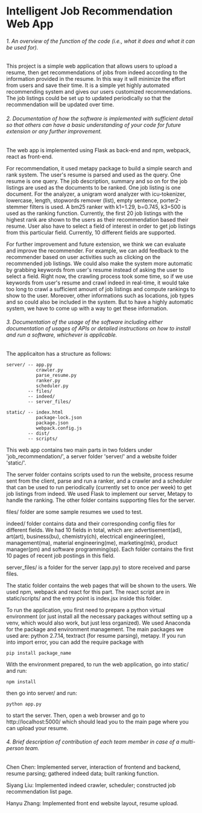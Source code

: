 # Intelligent Job Recommendation Web App


###### 1. An overview of the function of the code (i.e., what it does and what it can be used for). 


This project is a simple web application that allows users to upload a resume, then get recommendations of jobs from indeed according to the information provided in the resume. In this way it will minimize the effort from users and save their time. It is a simple yet highly automated recommending system and gives our users customized recommendations. The job listings could be set up to updated periodically so that the recommendation will be updated over time.



###### 2. Documentation of how the software is implemented with sufficient detail so that others can have a basic understanding of your code for future extension or any further improvement. 

The web app is implemented using Flask as back-end and npm, webpack, react as front-end.
	
For recommendation, it used metapy package to build a simple search and rank system. The user's resume is parsed and used as the query. One resume is one query. The job description, summary and so on for the job listings are used as the documents to be ranked. One job listing is one document. For the analyzer, a unigram word analyzer with icu-tokenizer, lowercase, length, stopwords remover (list), empty sentence, porter2-stemmer filters is used. A bm25 ranker with k1=1.29, b=0.745, k3=500 is used as the ranking function. Currently, the first 20 job listings with the highest rank are shown to the users as their recommendation based their resume. User also have to select a field of interest in order to get job listings from this particular field. Currently, 10 different fields are supported.

For further improvement and future extension, we think we can evaluate and improve the recommender. For example, we can add feedback to the recommender based on user activities such as clicking on the recommended job listings. We could also make the system more automatic by grabbing keywords from user's resume instead of asking the user to select a field. Right now, the crawling process took some time, so if we use keywords from user's resume and crawl indeed in real-time, it would take too long to crawl a sufficient amount of job listings and compute rankings to show to the user. Moreover, other informations such as locations, job types and so could also be included in the system. But to have a highly automatic system, we have to come up with a way to get these information.


###### 3. Documentation of the usage of the software including either documentation of usages of APIs or detailed instructions on how to install and run a software, whichever is applicable. 

The applicaiton has a structure as follows:

	server/ -- app.py
           	   crawler.py
           	   parse_resume.py
           	   ranker.py
           	   scheduler.py
        	-- files/
        	-- indeed/
        	-- server_files/
            
	static/ -- index.html
           	   package-lock.json
           	   package.json
           	   webpack.config.js
        	-- dist/
        	-- scripts/
           
This web app contains two main parts in two folders under 'job_recommendation/', a server folder 'server/' and a website folder 'static/'.

The server folder contains scripts used to run the website, process resume sent from the client, parse and run a ranker, and a crawler and a scheduler that can be used to run periodically (currently set to once per week) to get job listings from indeed. We used Flask to implement our server, Metapy to handle the ranking. The other folder contains supporting files for the server.
	
files/ folder are some sample resumes we used to test.

indeed/ folder contains data and their corresponding config files for different fields. We had 10 fields in total, which are: advertisement(ad), art(art), business(bu), chemistry(ch), electrical engineering(ee), management(ma), material engineering(me), marketing(mk), product manager(pm) and software programming(sp). Each folder contains the first 10 pages of recent job postings in this field.

server_files/ is a folder for the server (app.py) to store received and parse files.

The static folder contains the web pages that will be shown to the users. We used npm, webpack and react for this part. The react script are in static/scripts/ and the entry point is index.jsx inside this folder. 

To run the application, you first need to prepare a python virtual environment (or just install all the necessary packages without setting up a venv, which would also work, but just less organized). We used Anaconda for the package and environment management. The main packages we used are: python 2.7.14, textract (for resume parsing), metapy. If you run into import error, you can add the require package with 

	pip install package_name

With the environment prepared, to run the web application, go into static/ and run:

	npm install

then go into server/ and run:

	python app.py

to start the server. Then, open a web browser and go to http://localhost:5000/ which should lead you to the main page where you can upload your resume.


###### 4. Brief description of contribution of each team member in case of a multi-person team.

Chen Chen: Implemented server, interaction of frontend and backend, resume parsing; gathered indeed data; built ranking function.

Siyang Liu: Implemented indeed crawler, scheduler; constructed job recommendation list page.

Hanyu Zhang: Implemented front end website layout, resume upload.